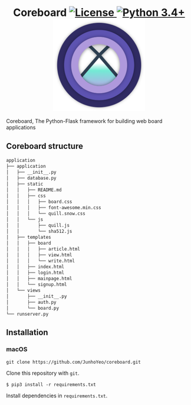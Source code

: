<h1 align="center">
Coreboard
<a href='./LICENSE'>
    <img alt='License' src='https://img.shields.io/badge/Licence-MIT-green.svg'/>
</a>
<a href='https://docs.python.org/3/'>
    <img alt='Python 3.4+' src='https://img.shields.io/badge/python-3.4+-blue.svg'/>
</a>
<img align='center' alt='coreboard-logo' width='250' src='./coreboard-logo.png'/>
</h1>

Coreboard, The Python-Flask framework for building web board applications

## Coreboard structure

```
application
├── application
│   ├── __init__.py
│   ├── database.py
│   ├── static
│   │   ├── README.md
│   │   ├── css
│   │   │   ├── board.css
│   │   │   ├── font-awesome.min.css
│   │   │   └── quill.snow.css
│   │   └── js
│   │       ├── quill.js
│   │       └── sha512.js
│   ├── templates
│   │   ├── board
│   │   │   ├── article.html
│   │   │   ├── view.html
│   │   │   └── write.html
│   │   ├── index.html
│   │   ├── login.html
│   │   ├── mainpage.html
│   │   └── signup.html
│   └── views
│       ├── __init__.py
│       ├── auth.py
│       └── board.py
└── runserver.py
```

## Installation

### macOS

```
git clone https://github.com/JunhoYeo/coreboard.git
```

Clone this repository with `git`.

```
$ pip3 install -r requirements.txt
```

Install dependencies in `requirements.txt`.

